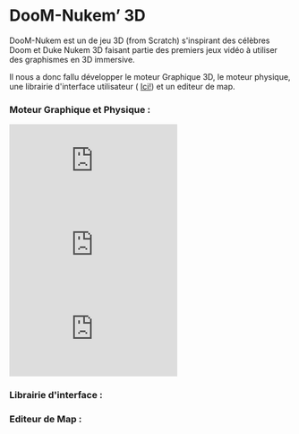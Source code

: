 # DooM-Nukem’ 3D


DooM-Nukem est un de jeu 3D (from Scratch) s'inspirant des célèbres Doom et Duke Nukem 3D faisant partie des premiers jeux vidéo à utiliser des graphismes en 3D immersive.

Il nous a donc fallu développer le moteur Graphique 3D, le moteur physique, une librairie d'interface utilisateur (
[Ici!](https://github.com/gmonacho/libui)) et un editeur de map.

### Moteur Graphique et Physique :

![Salle et Chandelier Exemple](https://zupimages.net/viewer.php?id=20/24/wo6i.png)
![Lumière et Ombre](https://zupimages.net/viewer.php?id=20/24/j1or.png)
![Fusée](https://zupimages.net/viewer.php?id=20/24/fpx4.png)


### Librairie d'interface :

### Editeur de Map :

